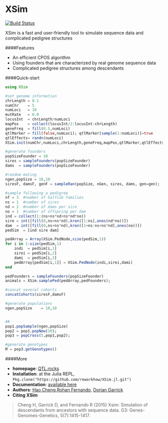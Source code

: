# XSim

[![Build Status](https://travis-ci.org/reworkhow/GenSim.jl.svg?branch=master)](https://travis-ci.org/reworkhow/GenSim.jl)

XSim is a fast and user-friendly tool to simulate sequence data and complicated pedigree structures

####Features

* An efficient CPOS algorithm
* Using founders that are characterized by real genome sequence data
* Complicated pedigree structures among descendants

####Quick-start

```Julia
using XSim

#set genome information
chrLength = 0.1
numChr    = 5
numLoci   = 10
mutRate   = 0.0
locusInt  = chrLength/numLoci
mapPos    = collect(locusInt/2:locusInt:chrLength)
geneFreq  = fill(0.5,numLoci)
qtlMarker = fill(false,numLoci); qtlMarker[sample(1:numLoci)]=true
qtlEffects= randn(numLoci)
XSim.init(numChr,numLoci,chrLength,geneFreq,mapPos,qtlMarker,qtlEffects,mutRate)

#generate founders
popSizeFounder = 10
sires = sampleFounders(popSizeFounder)
dams  = sampleFounders(popSizeFounder)

#random mating
ngen,popSize = 10,10
siresF, damsF, genF = sampleRan(popSize, nGen, sires, dams, gen=gen);

#sample following a pedigree
nf = 3  #number of halfsib families 
ns = 1  #number of sires
nd = 2  #number of dams per sire 
no = 1  #number of offspring per dam
ind = collect(1:(ns+ns*nd+ns*nd*no))
sire = int([fill(0,ns+ns*nd),kron([1:ns],ones(nd*no))])
dam  = int([fill(0,ns+ns*nd),kron([1+ns:ns+ns*nd],ones(no))])
pedSim  = [ind sire dam]

pedArray = Array(XSim.PedNode,size(pedSim,1))
for i in 1:size(pedSim,1)
    indi  = pedSim[i,1]
    sirei = pedSim[i,2]
    dami  = pedSim[i,3]
    pedArray[pedSim[i,1]] = XSim.PedNode(indi,sirei,dami)
end

pedFounders = sampleFounders(popSizeFounder)
animals = XSim.samplePed(pedArray,pedFounders);

#concat several cohorts
concatCohorts(siresF,damsF)

#generate populations
ngen,popSize    = 10,10


##
pop1.popSample(ngen,popSize)
pop2 = pop1.popNew(10);
pop3 = popCross(5,pop1,pop2);

#generate genotypes
M = pop3.getGenotypes()
```

####More

* **homepage**: [QTL.rocks](http://QTL.rocks)
* **Installation**: at the Julia REPL, `Pkg.clone("https://github.com/reworkhow/XSim.jl.git")`
* **Documentation**: [available here](http://xsimjl.readthedocs.org/en/latest/)
* **Authors**: [Hao Cheng](http://reworkhow.github.io),[Rohan Fernando](http://www.ans.iastate.edu/faculty/index.php?id=rohan), [Dorian Garrick](http://www.ans.iastate.edu/faculty/index.php?id=dorian)
* **Citing XSim** 

>Cheng H, Garrick D, and Fernando R (2015) Xsim: Simulation of descendants from ancestors with sequence data. G3: Genes-Genomes-Genetics, 5(7):1415-1417.
